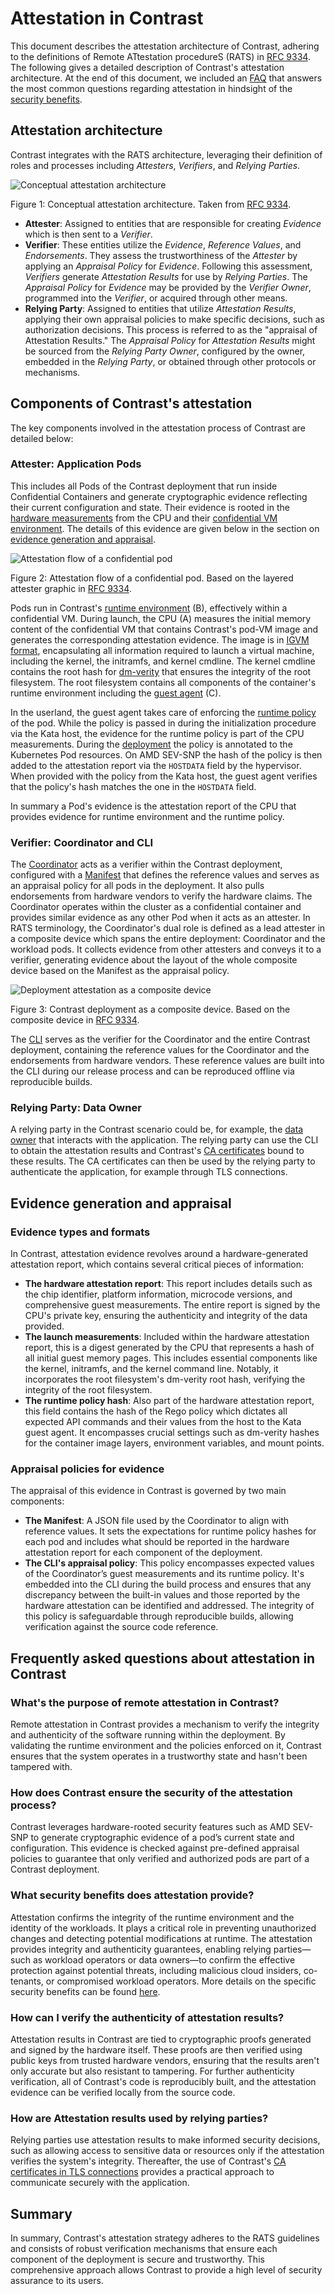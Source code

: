 # Attestation in Contrast

This document describes the attestation architecture of Contrast, adhering to the definitions of Remote ATtestation procedureS (RATS) in [RFC 9334](https://www.rfc-editor.org/rfc/rfc9334.html).
The following gives a detailed description of Contrast's attestation architecture.
At the end of this document, we included an [FAQ](#frequently-asked-questions-about-attestation-in-contrast) that answers the most common questions regarding attestation in hindsight of the [security benefits](../basics/security-benefits.md).

## Attestation architecture
Contrast integrates with the RATS architecture, leveraging their definition of roles and processes including *Attesters*, *Verifiers*, and *Relying Parties*.

![Conceptual attestation architecture](../_media/attestation-rats-architecture.svg)

Figure 1: Conceptual attestation architecture. Taken from [RFC 9334](https://www.rfc-editor.org/rfc/rfc9334.html#figure-1).


- **Attester**: Assigned to entities that are responsible for creating *Evidence* which is then sent to a *Verifier*.
- **Verifier**: These entities utilize the *Evidence*, *Reference Values*, and *Endorsements*. They assess the trustworthiness of the *Attester* by applying an *Appraisal Policy* for *Evidence*. Following this assessment, *Verifiers* generate *Attestation Results* for use by *Relying Parties*. The *Appraisal Policy* for *Evidence* may be provided by the *Verifier Owner*, programmed into the *Verifier*, or acquired through other means.
- **Relying Party**: Assigned to entities that utilize *Attestation Results*, applying their own appraisal policies to make specific decisions, such as authorization decisions. This process is referred to as the "appraisal of Attestation Results." The *Appraisal Policy* for *Attestation Results* might be sourced from the *Relying Party Owner*, configured by the owner, embedded in the *Relying Party*, or obtained through other protocols or mechanisms.

## Components of Contrast's attestation
The key components involved in the attestation process of Contrast are detailed below:

### Attester: Application Pods
This includes all Pods of the Contrast deployment that run inside Confidential Containers and generate cryptographic evidence reflecting their current configuration and state.
Their evidence is rooted in the [hardware measurements](../basics/confidential-containers.md) from the CPU and their [confidential VM environment](../components/runtime.md).
The details of this evidence are given below in the section on [evidence generation and appraisal](#evidence-generation-and-appraisal).

![Attestation flow of a confidential pod](../_media/attestation-pod.svg)

Figure 2: Attestation flow of a confidential pod. Based on the layered attester graphic in [RFC 9334](https://www.rfc-editor.org/rfc/rfc9334.html#figure-3).

Pods run in Contrast's [runtime environment](../components/runtime.md) (B), effectively within a confidential VM.
During launch, the CPU (A) measures the initial memory content of the confidential VM that contains Contrast's pod-VM image and generates the corresponding attestation evidence.
The image is in [IGVM format](https://github.com/microsoft/igvm), encapsulating all information required to launch a virtual machine, including the kernel, the initramfs, and kernel cmdline.
The kernel cmdline contains the root hash for [dm-verity](https://www.kernel.org/doc/html/latest/admin-guide/device-mapper/verity.html) that ensures the integrity of the root filesystem.
The root filesystem contains all  components of the container's runtime environment including the [guest agent](../basics/confidential-containers.md#kata-containers) (C).

In the userland, the guest agent takes care of enforcing the [runtime policy](../components/index.md#runtime-policies) of the pod.
While the policy is passed in during the initialization procedure via the Kata host, the evidence for the runtime policy is part of the CPU measurements.
During the [deployment](../deployment.md#generate-policy-annotations-and-manifest) the policy is annotated to the Kubernetes Pod resources.
On AMD SEV-SNP the hash of the policy is then added to the attestation report via the `HOSTDATA` field by the hypervisor.
When provided with the policy from the Kata host, the guest agent verifies that the policy's hash matches the one in the `HOSTDATA` field.

In summary a Pod's evidence is the attestation report of the CPU that provides evidence for runtime environment and the runtime policy.

### Verifier: Coordinator and CLI
The [Coordinator](../components/index.md#the-coordinator) acts as a verifier within the Contrast deployment, configured with a [Manifest](../components/index.md#the-manifest) that defines the reference values and serves as an appraisal policy for all pods in the deployment.
It also pulls endorsements from hardware vendors to verify the hardware claims.
The Coordinator operates within the cluster as a confidential container and provides similar evidence as any other Pod when it acts as an attester.
In RATS terminology, the Coordinator's dual role is defined as a lead attester in a composite device which spans the entire deployment: Coordinator and the workload pods.
It collects evidence from other attesters and conveys it to a verifier, generating evidence about the layout of the whole composite device based on the Manifest as the appraisal policy.

![Deployment attestation as a composite device](../_media/attestation-composite-device.svg)

Figure 3: Contrast deployment as a composite device. Based on the composite device in [RFC 9334](https://www.rfc-editor.org/rfc/rfc9334.html#figure-4).

The [CLI](../components/index.md#the-cli-command-line-interface) serves as the verifier for the Coordinator and the entire Contrast deployment, containing the reference values for the Coordinator and the endorsements from hardware vendors.
These reference values are built into the CLI during our release process and can be reproduced offline via reproducible builds.

### Relying Party: Data Owner
A relying party in the Contrast scenario could be, for example, the [data owner](../basics/security-benefits.md) that interacts with the application.
The relying party can use the CLI to obtain the attestation results and Contrast's [CA certificates](certificates.md) bound to these results.
The CA certificates can then be used by the relying party to authenticate the application, for example through TLS connections.


## Evidence generation and appraisal

### Evidence types and formats
In Contrast, attestation evidence revolves around a hardware-generated attestation report, which contains several critical pieces of information:

- **The hardware attestation report**: This report includes details such as the chip identifier, platform information, microcode versions, and comprehensive guest measurements. The entire report is signed by the CPU's private key, ensuring the authenticity and integrity of the data provided.
- **The launch measurements**: Included within the hardware attestation report, this is a digest generated by the CPU that represents a hash of all initial guest memory pages. This includes essential components like the kernel, initramfs, and the kernel command line. Notably, it incorporates the root filesystem's dm-verity root hash, verifying the integrity of the root filesystem.
- **The runtime policy hash**: Also part of the hardware attestation report, this field contains the hash of the Rego policy which dictates all expected API commands and their values from the host to the Kata guest agent. It encompasses crucial settings such as dm-verity hashes for the container image layers, environment variables, and mount points.

### Appraisal policies for evidence
The appraisal of this evidence in Contrast is governed by two main components:

- **The Manifest**: A JSON file used by the Coordinator to align with reference values. It sets the expectations for runtime policy hashes for each pod and includes what should be reported in the hardware attestation report for each component of the deployment.
- **The CLI's appraisal policy**: This policy encompasses expected values of the Coordinator’s guest measurements and its runtime policy. It's embedded into the CLI during the build process and ensures that any discrepancy between the built-in values and those reported by the hardware attestation can be identified and addressed. The integrity of this policy is safeguardable through reproducible builds, allowing verification against the source code reference.



## Frequently asked questions about attestation in Contrast

### What's the purpose of remote attestation in Contrast?

Remote attestation in Contrast provides a mechanism to verify the integrity and authenticity of the software running within the deployment.
By validating the runtime environment and the policies enforced on it, Contrast ensures that the system operates in a trustworthy state and hasn't been tampered with.

### How does Contrast ensure the security of the attestation process?

Contrast leverages hardware-rooted security features such as AMD SEV-SNP to generate cryptographic evidence of a pod’s current state and configuration.
This evidence is checked against pre-defined appraisal policies to guarantee that only verified and authorized pods are part of a Contrast deployment.

### What security benefits does attestation provide?

Attestation confirms the integrity of the runtime environment and the identity of the workloads.
It plays a critical role in preventing unauthorized changes and detecting potential modifications at runtime.
The attestation provides integrity and authenticity guarantees, enabling relying parties—such as workload operators or data owners—to confirm the effective protection against potential threats, including malicious cloud insiders, co-tenants, or compromised workload operators.
More details on the specific security benefits can be found [here](../basics/security-benefits.md).

### How can I verify the authenticity of attestation results?

Attestation results in Contrast are tied to cryptographic proofs generated and signed by the hardware itself.
These proofs are then verified using public keys from trusted hardware vendors, ensuring that the results aren't only accurate but also resistant to tampering.
For further authenticity verification, all of Contrast's code is reproducibly built, and the attestation evidence can be verified locally from the source code.

### How are Attestation results used by relying parties?

Relying parties use attestation results to make informed security decisions, such as allowing access to sensitive data or resources only if the attestation verifies the system's integrity.
Thereafter, the use of Contrast's [CA certificates in TLS connections](certificates.md) provides a practical approach to communicate securely with the application.

## Summary

In summary, Contrast's attestation strategy adheres to the RATS guidelines and consists of robust verification mechanisms that ensure each component of the deployment is secure and trustworthy.
This comprehensive approach allows Contrast to provide a high level of security assurance to its users.
